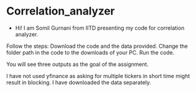 # Correlation_analyzer

- Hi! I am Somil Gurnani from IITD presenting my code for correlation analyzer.

Follow the steps:
Download the code and the data provided.
Change the folder path in the code to the downloads of your PC.
Run the code.

You will see three outputs as the goal of the assignment.

I have not used yfinance as asking for multiple tickers in short time might result in blocking. I have downloaded the data separately.





